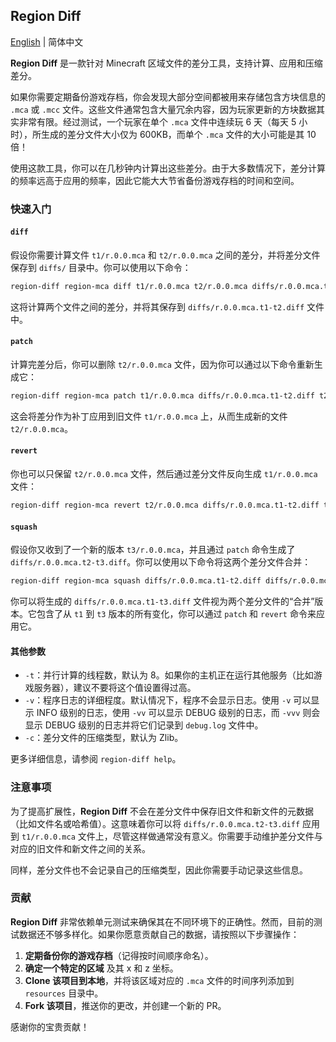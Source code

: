 ## Region Diff

[English](./README.md) | 简体中文

**Region Diff** 是一款针对 Minecraft 区域文件的差分工具，支持计算、应用和压缩差分。

如果你需要定期备份游戏存档，你会发现大部分空间都被用来存储包含方块信息的 `.mca` 或 `.mcc` 文件。这些文件通常包含大量冗余内容，因为玩家更新的方块数据其实非常有限。经过测试，一个玩家在单个 `.mca` 文件中连续玩 6 天（每天 5 小时），所生成的差分文件大小仅为 600KB，而单个 `.mca` 文件的大小可能是其 10 倍！

使用这款工具，你可以在几秒钟内计算出这些差分。由于大多数情况下，差分计算的频率远高于应用的频率，因此它能大大节省备份游戏存档的时间和空间。

### 快速入门

#### `diff`

假设你需要计算文件 `t1/r.0.0.mca` 和 `t2/r.0.0.mca` 之间的差分，并将差分文件保存到 `diffs/` 目录中。你可以使用以下命令：

```bash
region-diff region-mca diff t1/r.0.0.mca t2/r.0.0.mca diffs/r.0.0.mca.t1-t2.diff
```

这将计算两个文件之间的差分，并将其保存到 `diffs/r.0.0.mca.t1-t2.diff` 文件中。

#### `patch`

计算完差分后，你可以删除 `t2/r.0.0.mca` 文件，因为你可以通过以下命令重新生成它：

```bash
region-diff region-mca patch t1/r.0.0.mca diffs/r.0.0.mca.t1-t2.diff t2/r.0.0.mca
```

这会将差分作为补丁应用到旧文件 `t1/r.0.0.mca` 上，从而生成新的文件 `t2/r.0.0.mca`。

#### `revert`

你也可以只保留 `t2/r.0.0.mca` 文件，然后通过差分文件反向生成 `t1/r.0.0.mca` 文件：

```bash
region-diff region-mca revert t2/r.0.0.mca diffs/r.0.0.mca.t1-t2.diff t1/r.0.0.mca
```

#### `squash`

假设你又收到了一个新的版本 `t3/r.0.0.mca`，并且通过 `patch` 命令生成了 `diffs/r.0.0.mca.t2-t3.diff`。你可以使用以下命令将这两个差分文件合并：

```bash
region-diff region-mca squash diffs/r.0.0.mca.t1-t2.diff diffs/r.0.0.mca.t2-t3.diff diffs/r.0.0.mca.t1-t3.diff
```

你可以将生成的 `diffs/r.0.0.mca.t1-t3.diff` 文件视为两个差分文件的“合并”版本。它包含了从 `t1` 到 `t3` 版本的所有变化，你可以通过 `patch` 和 `revert` 命令来应用它。

#### 其他参数

- `-t`：并行计算的线程数，默认为 8。如果你的主机正在运行其他服务（比如游戏服务器），建议不要将这个值设置得过高。
- `-v`：程序日志的详细程度。默认情况下，程序不会显示日志。使用 `-v` 可以显示 INFO 级别的日志，使用 `-vv` 可以显示 DEBUG 级别的日志，而 `-vvv` 则会显示 DEBUG 级别的日志并将它们记录到 `debug.log` 文件中。
- `-c`：差分文件的压缩类型，默认为 Zlib。

更多详细信息，请参阅 `region-diff help`。

### 注意事项

为了提高扩展性，**Region Diff** 不会在差分文件中保存旧文件和新文件的元数据（比如文件名或哈希值）。这意味着你可以将 `diffs/r.0.0.mca.t2-t3.diff` 应用到 `t1/r.0.0.mca` 文件上，尽管这样做通常没有意义。你需要手动维护差分文件与对应的旧文件和新文件之间的关系。

同样，差分文件也不会记录自己的压缩类型，因此你需要手动记录这些信息。

### 贡献

**Region Diff** 非常依赖单元测试来确保其在不同环境下的正确性。然而，目前的测试数据还不够多样化。如果你愿意贡献自己的数据，请按照以下步骤操作：

1. **定期备份你的游戏存档**（记得按时间顺序命名）。
2. **确定一个特定的区域** 及其 x 和 z 坐标。
3. **Clone 该项目到本地**，并将该区域对应的 `.mca` 文件的时间序列添加到 `resources` 目录中。
4. **Fork 该项目**，推送你的更改，并创建一个新的 PR。

感谢你的宝贵贡献！

